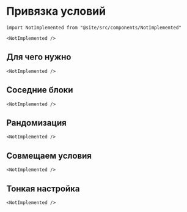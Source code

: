# Привязка условий

```mdx-code-block
import NotImplemented from "@site/src/components/NotImplemented"

<NotImplemented />
```

## Для чего нужно

```mdx-code-block
<NotImplemented />
```

## Соседние блоки

```mdx-code-block
<NotImplemented />
```

## Рандомизация

```mdx-code-block
<NotImplemented />
```

## Совмещаем условия

```mdx-code-block
<NotImplemented />
```

## Тонкая настройка

```mdx-code-block
<NotImplemented />
```

